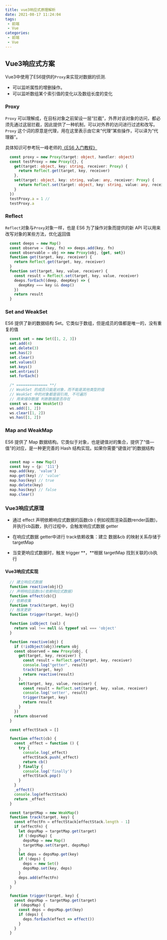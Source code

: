 ```yaml
---
title: vue3响应式原理解析
date: 2021-08-17 11:24:04
tags:
 - 前端
 - Vue
categories:
 - 前端
 - Vue
---
```


## Vue3响应式方案

Vue3中使用了ES6提供的`Proxy`来实现对数据的侦测.
  - 可以监听属性的增删操作。
  - 可以监听数组某个索引值的变化以及数组长度的变化

### Proxy

`Proxy` 可以理解成，在目标对象之前架设一层“拦截”，外界对该对象的访问，都必须先通过这层拦截，因此提供了一种机制，可以对外界的访问进行过滤和改写。`Proxy` 这个词的原意是代理，用在这里表示由它来“代理”某些操作，可以译为“代理器”。

具体知识可参考阮一峰老师的[《ES6 入门教程》](https://es6.ruanyifeng.com/#docs/proxy)

```ts
  const proxy = new Proxy(target: object, handler: object)
  const testProxy = new Proxy({}, {
    get(target: object, key: string, receiver: Proxy) {
      return Reflect.get(target, key, receiver)
    },
    set(target: object, key: string, value: any, receiver: Proxy) {
      return Reflect.set(target: object, key: string, value: any, receiver: Proxy)
    }
  })
  testProxy.a = 1 // 
  testProxy.a
```

### Reflect

`Reflect`对象与`Proxy`对象一样，也是 ES6 为了操作对象而提供的新 API
可以用来改写对象的某些方法，优化返回值

```ts
  const deeps = new Map()
  const observe = (key, fn) => deeps.add(key, fn)
  const observable = obj => new Proxy(obj, {get, set})
  function get(target, key, receiver) {
    return Reflect.get(target, key, receiver)
  }
  function set(target, key, value, receiver) {
    const result = Reflect.set(target, key, value, receiver)
    deeps.forEach((deep, deepKey) => {
      deepKey === key && deep()
    })
    return result
  }
```

### Set and WeakSet

ES6 提供了新的数据结构 Set。它类似于数组，但是成员的值都是唯一的，没有重复的值

```ts
  const set = new Set([1, 2, 3])
  set.add(4)
  set.delete(3)
  set.has(2)
  set.clear()
  set.values()
  set.keys()
  set.entries()
  set.forEach()

  /* ============== **/
  // WeakSet 的成员只能是对象，而不能是其他类型的值
  // WeakSet 中的对象都是弱引用, 不可遍历
  // 用来储存数据 判断数据是否存在
  const ws = new WeakSet()
  ws.add([1, 2])
  ws.clear([1, 2])
  ws.has([1, 2])
```

### Map and WeakMap

ES6 提供了 Map 数据结构。它类似于对象，也是键值对的集合，提供了“值—值”的对应，是一种更完善的 Hash 结构实现。如果你需要“键值对”的数据结构

```ts

  const map = new Map()
  const key = {p: '111'}
  map.add(key, 'value')
  map.get(key) // 'value'
  map.has(key) // true
  map.delete(key)
  map.has(key) // false
  map.clear()
```
### Vue3响应式原理

* 通过 effect  声明依赖响应式数据的函数cb ( 例如视图渲染函数render函数)，并执行cb函数，执行过程中，会触发响应式数据 getter

* 在响应式数据 getter中进行 track依赖收集：建立 数据&cb 的映射关系存储于 targetMap

* 当变更响应式数据时，触发 trigger **，**根据 targetMap 找到关联的cb执行

#### Vue3响应式实现

```ts
  // 建立响应式数据
  function reactive(obj){}
  // 声明响应函数cb(依赖响应式数据)
  function effect(cb){}
  // 依赖收集
  function track(target, key){}
  // 触发更新
  function trigger(target, key){}

  function isObject (val) {
    return val !== null && typeof val === 'object'
  }

  function reactive(obj) {
    if (!isObject(obj))return obj
    const observed = new Proxy(obj, { 
      get(target, key, receiver) {
        const result = Reflect.get(target, key, receiver)
        console.log("getter", result)
        track(target, key)
        return reactive(result)
      },
      set(target, key, value, receiver) {
        const result = Reflect.set(target, key, value, receiver)
        console.log('setter', result)
        trigger(target, key)
        return result
      }
    })
    return observed
  }

  const effectStack = []

  function effect(cb) {
    const _effect = function () {
      try {
        console.log(_effect)
        effectStack.push(_effect)
        return cb()
      } finally {
        console.log('finally')
        effectStack.pop()
      }
    }
    _effect()
    console.log(effectStack)
    return _effect
  }

  const targetMap = new WeakMap()
  function track(target, key) {
    const effectFn = effectStack[effectStack.length - 1]
    if (effectFn) {
      let depsMap = targetMap.get(target)
      if (!depsMap) {
        depsMap = new Map()
        targetMap.set(target, depsMap)
      }
      let deps = depsMap.get(key)
      if (!deps) {
        deps = new Set()
        depsMap.set(key, deps)
      }
      deps.add(effectFn)
    }
  }

  function trigger(target, key) {
    const depsMap = targetMap.get(target)
    if (depsMap) {
      const deps = depsMap.get(key)
      if (deps) {
        deps.forEach(effect => effect())
      }
    }
  }
```